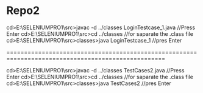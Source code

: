 # Repo2
cd>E:\SELENIUMPRO1\src>javac  -d ../classes  LoginTestcase_1.java   //Press Enter 
cd>E:\SELENIUMPRO1\src>cd ../classes                                //for saparate the .class file
cd>E:\SELENIUMPRO1\src>classes>java   LoginTestcase_1               //pres Enter


===================================================================================================


cd>E:\SELENIUMPRO1\src>javac  -d ../classes  TestCases2.java   //Press Enter 
cd>E:\SELENIUMPRO1\src>cd ../classes                           //for saparate the .class file
cd>E:\SELENIUMPRO1\src>classes>java   TestCases2               //pres Enter

